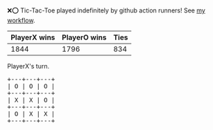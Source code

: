 :x::o: Tic-Tac-Toe played indefinitely by github action runners! See [my workflow](.github/workflows/play.yaml).

|PlayerX wins|PlayerO wins|Ties|
|-|-|-|
|1844|1796|834|

PlayerX's turn.

<pre>
+---+---+---+
| O | O | O |
+---+---+---+
| X | X | O |
+---+---+---+
| O | X | X |
+---+---+---+
</pre>